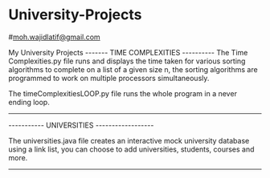 # University-Projects
#moh.wajidlatif@gmail.com

My University Projects
------- TIME COMPLEXITIES ----------
The Time Complexities.py file runs and displays the time taken for various sorting algorithms to complete on a list of a given size n, the sorting algorithms are programmed to work on multiple processors simultaneously. 

The timeComplexitiesLOOP.py file runs the whole program in a never ending loop.
_________________________________________

----------- UNIVERSITIES ------------------

The universities.java file creates an interactive mock university database using a link list, you can choose to add universities, students, courses and more. 
________________________________________________
